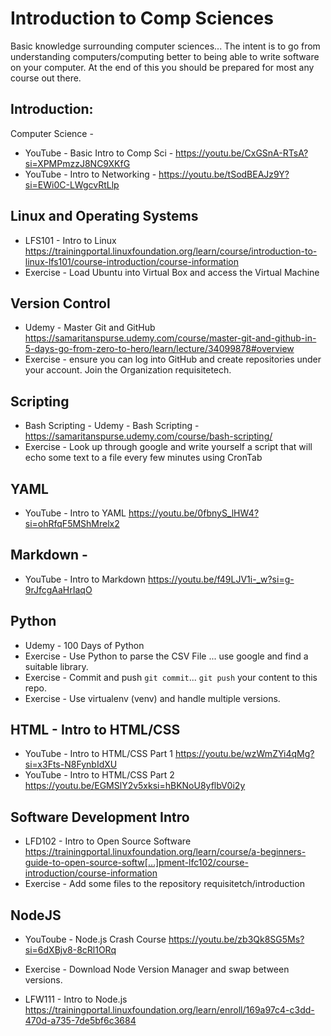 # Introduction to Comp Sciences
Basic knowledge surrounding computer sciences... The intent is to go from understanding computers/computing better to being able to write software on your computer. At the end of this you should be prepared for most any course out there.


## Introduction:

Computer Science - 
* YouTube - Basic Intro to Comp Sci -  https://youtu.be/CxGSnA-RTsA?si=XPMPmzzJ8NC9XKfG
* YouTube - Intro to Networking - https://youtu.be/tSodBEAJz9Y?si=EWi0C-LWgcvRtLlp

## Linux and Operating Systems
* LFS101 - Intro to Linux https://trainingportal.linuxfoundation.org/learn/course/introduction-to-linux-lfs101/course-introduction/course-information
* Exercise - Load Ubuntu into Virtual Box and access the Virtual Machine

## Version Control
* Udemy - Master Git and GitHub https://samaritanspurse.udemy.com/course/master-git-and-github-in-5-days-go-from-zero-to-hero/learn/lecture/34099878#overview
* Exercise - ensure you can log into GitHub and create repositories under your account. Join the Organization requisitetech.

## Scripting
* Bash Scripting - Udemy - Bash Scripting - https://samaritanspurse.udemy.com/course/bash-scripting/
* Exercise - Look up through google and write yourself a script that will echo some text to a file every few minutes using CronTab

## YAML
* YouTube - Intro to YAML https://youtu.be/0fbnyS_lHW4?si=ohRfqF5MShMrelx2

## Markdown - 
* YouTube - Intro to Markdown https://youtu.be/f49LJV1i-_w?si=g-9rJfcgAaHrIaqO

## Python
* Udemy - 100 Days of Python
* Exercise - Use Python to parse the CSV File ... use google and find a suitable library. 
* Exercise - Commit and push `git commit`... `git push` your content to this repo.
* Exercise - Use virtualenv (venv) and handle multiple versions.

## HTML - Intro to HTML/CSS
* YouTube - Intro to HTML/CSS Part 1 https://youtu.be/wzWmZYi4qMg?si=x3Fts-N8FynbIdXU
* YouTube - Intro to HTML/CSS Part 2 https://youtu.be/EGMSlY2v5xksi=hBKNoU8yflbV0i2y

## Software Development Intro
* LFD102 - Intro to Open Source Software https://trainingportal.linuxfoundation.org/learn/course/a-beginners-guide-to-open-source-softw[…]pment-lfc102/course-introduction/course-information
* Exercise - Add some files to the repository requisitetch/introduction

## NodeJS
* YouToube - Node.js Crash Course https://youtu.be/zb3Qk8SG5Ms?si=6dXBjv8-8cRl1ORq
* Exercise - Download Node Version Manager and swap between versions. 

* LFW111 - Intro to Node.js https://trainingportal.linuxfoundation.org/learn/enroll/169a97c4-c3dd-470d-a735-7de5bf6c3684




